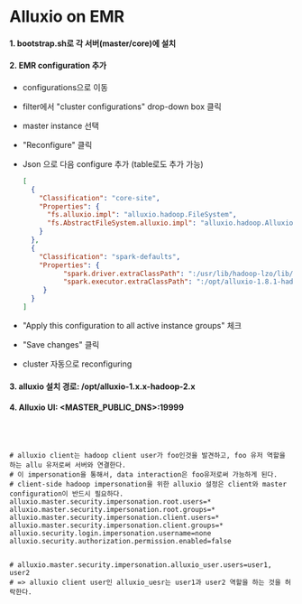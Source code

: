 Alluxio on EMR
==============

#### 1. bootstrap.sh로 각 서버(master/core)에 설치

#### 2. EMR configuration 추가

-	configurations으로 이동
-	filter에서 "cluster configurations" drop-down box 클릭  
-	master instance 선택  
-	"Reconfigure" 클릭  
-	Json 으로 다음 configure 추가 (table로도 추가 가능)

	```json
	[
	  {
	    "Classification": "core-site",
	    "Properties": {
	      "fs.alluxio.impl": "alluxio.hadoop.FileSystem",
	      "fs.AbstractFileSystem.alluxio.impl": "alluxio.hadoop.AlluxioFileSystem"
	    }
	  },
	  {
	    "Classification": "spark-defaults",
	    "Properties": {
	          "spark.driver.extraClassPath": ":/usr/lib/hadoop-lzo/lib/*:/usr/lib/hadoop/hadoop-aws.jar:/usr/share/aws/aws-java-sdk/*:/usr/share/aws/emr/emrfs/conf:/usr/share/aws/emr/emrfs/lib/*:/usr/share/aws/emr/emrfs/auxlib/*:/usr/share/aws/emr/security/conf:/usr/share/aws/emr/security/lib/*:/opt/alluxio-1.8.1-hadoop-2.9/client/alluxio-1.8.1-client.jar",
	          "spark.executor.extraClassPath": ":/opt/alluxio-1.8.1-hadoop-2.9/client/alluxio-1.8.1-client.jar"
	     }
	  }
	]
	```

-	"Apply this configuration to all active instance groups" 체크

-	"Save changes" 클릭

-	cluster 자동으로 reconfiguring

#### 3. alluxio 설치 경로: /opt/alluxio-1.x.x-hadoop-2.x

#### 4. Alluxio UI: <MASTER_PUBLIC_DNS>:19999

<br><br>

```shell
# alluxio client는 hadoop client user가 foo인것을 발견하고, foo 유저 역할을 하는 allu 유저로써 서버와 연결한다.
# 이 impersonation을 통해서, data interaction은 foo유저로써 가능하게 된다.
# client-side hadoop impersonation을 위한 alluxio 설정은 client와 master configuration이 반드시 필요하다.
alluxio.master.security.impersonation.root.users=*
alluxio.master.security.impersonation.root.groups=*
alluxio.master.security.impersonation.client.users=*
alluxio.master.security.impersonation.client.groups=*
alluxio.security.login.impersonation.username=none
alluxio.security.authorization.permission.enabled=false


# alluxio.master.security.impersonation.alluxio_user.users=user1, user2
# => alluxio client user인 alluxio_uesr는 user1과 user2 역할을 하는 것을 허락한다.
```
